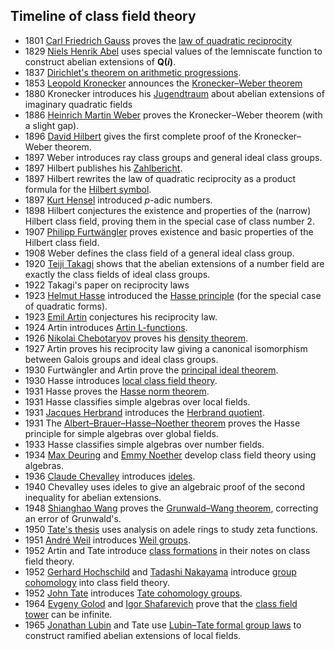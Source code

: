 <h2>Timeline of class field theory</h2>

<ul>
<li>1801&nbsp;<a title="Carl Friedrich Gauss" href="https://en.wikipedia.org/wiki/Carl_Friedrich_Gauss">Carl Friedrich Gauss</a>&nbsp;proves the&nbsp;<a class="mw-redirect" title="Law of quadratic reciprocity" href="https://en.wikipedia.org/wiki/Law_of_quadratic_reciprocity">law of quadratic reciprocity</a></li>
<li>1829&nbsp;<a title="Niels Henrik Abel" href="https://en.wikipedia.org/wiki/Niels_Henrik_Abel">Niels Henrik Abel</a>&nbsp;uses special values of the lemniscate function to construct abelian extensions of&nbsp;<span class="mwe-math-element"><span class="mwe-math-mathml-inline mwe-math-mathml-a11y"><strong>Q(<em>i</em>)</strong>.</span></span></li>
<li>1837&nbsp;<a title="Dirichlet's theorem on arithmetic progressions" href="https://en.wikipedia.org/wiki/Dirichlet%27s_theorem_on_arithmetic_progressions">Dirichlet's theorem on arithmetic progressions</a>.</li>
<li>1853&nbsp;<a title="Leopold Kronecker" href="https://en.wikipedia.org/wiki/Leopold_Kronecker">Leopold Kronecker</a>&nbsp;announces the&nbsp;<a title="Kronecker&ndash;Weber theorem" href="https://en.wikipedia.org/wiki/Kronecker%E2%80%93Weber_theorem">Kronecker&ndash;Weber theorem</a></li>
<li>1880 Kronecker introduces his&nbsp;<a class="mw-redirect" title="Jugendtraum" href="https://en.wikipedia.org/wiki/Jugendtraum">Jugendtraum</a>&nbsp;about abelian extensions of imaginary quadratic fields</li>
<li>1886&nbsp;<a title="Heinrich Martin Weber" href="https://en.wikipedia.org/wiki/Heinrich_Martin_Weber">Heinrich Martin Weber</a>&nbsp;proves the Kronecker&ndash;Weber theorem (with a slight gap).</li>
<li>1896&nbsp;<a title="David Hilbert" href="https://en.wikipedia.org/wiki/David_Hilbert">David Hilbert</a>&nbsp;gives the first complete proof of the Kronecker&ndash;Weber theorem.</li>
<li>1897 Weber introduces ray class groups and general ideal class groups.</li>
<li>1897 Hilbert publishes his&nbsp;<a title="Zahlbericht" href="https://en.wikipedia.org/wiki/Zahlbericht">Zahlbericht</a>.</li>
<li>1897 Hilbert rewrites the law of quadratic reciprocity as a product formula for the&nbsp;<a title="Hilbert symbol" href="https://en.wikipedia.org/wiki/Hilbert_symbol">Hilbert symbol</a>.</li>
<li>1897&nbsp;<a title="Kurt Hensel" href="https://en.wikipedia.org/wiki/Kurt_Hensel">Kurt Hensel</a>&nbsp;introduced&nbsp;<em>p</em>-adic numbers.</li>
<li>1898 Hilbert conjectures the existence and properties of the (narrow) Hilbert class field, proving them in the special case of class number 2.</li>
<li>1907&nbsp;<a title="Philipp Furtw&auml;ngler" href="https://en.wikipedia.org/wiki/Philipp_Furtw%C3%A4ngler">Philipp Furtw&auml;ngler</a>&nbsp;proves existence and basic properties of the Hilbert class field.</li>
<li>1908 Weber defines the class field of a general ideal class group.</li>
<li>1920&nbsp;<a title="Teiji Takagi" href="https://en.wikipedia.org/wiki/Teiji_Takagi">Teiji Takagi</a>&nbsp;shows that the abelian extensions of a number field are exactly the class fields of ideal class groups.</li>
<li>1922 Takagi's paper on reciprocity laws</li>
<li>1923&nbsp;<a title="Helmut Hasse" href="https://en.wikipedia.org/wiki/Helmut_Hasse">Helmut Hasse</a>&nbsp;introduced the&nbsp;<a title="Hasse principle" href="https://en.wikipedia.org/wiki/Hasse_principle">Hasse principle</a>&nbsp;(for the special case of quadratic forms).</li>
<li>1923&nbsp;<a title="Emil Artin" href="https://en.wikipedia.org/wiki/Emil_Artin">Emil Artin</a>&nbsp;conjectures his reciprocity law.</li>
<li>1924 Artin introduces&nbsp;<a title="Artin L-function" href="https://en.wikipedia.org/wiki/Artin_L-function">Artin L-functions</a>.</li>
<li>1926&nbsp;<a title="Nikolai Chebotaryov" href="https://en.wikipedia.org/wiki/Nikolai_Chebotaryov">Nikolai Chebotaryov</a>&nbsp;proves his&nbsp;<a title="Chebotarev's density theorem" href="https://en.wikipedia.org/wiki/Chebotarev%27s_density_theorem">density theorem</a>.</li>
<li>1927 Artin proves his reciprocity law giving a canonical isomorphism between Galois groups and ideal class groups.</li>
<li>1930 Furtw&auml;ngler and Artin prove the&nbsp;<a title="Principal ideal theorem" href="https://en.wikipedia.org/wiki/Principal_ideal_theorem">principal ideal theorem</a>.</li>
<li>1930 Hasse introduces&nbsp;<a title="Local class field theory" href="https://en.wikipedia.org/wiki/Local_class_field_theory">local class field theory</a>.</li>
<li>1931 Hasse proves the&nbsp;<a title="Hasse norm theorem" href="https://en.wikipedia.org/wiki/Hasse_norm_theorem">Hasse norm theorem</a>.</li>
<li>1931 Hasse classifies simple algebras over local fields.</li>
<li>1931&nbsp;<a title="Jacques Herbrand" href="https://en.wikipedia.org/wiki/Jacques_Herbrand">Jacques Herbrand</a>&nbsp;introduces the&nbsp;<a title="Herbrand quotient" href="https://en.wikipedia.org/wiki/Herbrand_quotient">Herbrand quotient</a>.</li>
<li>1931 The&nbsp;<a title="Albert&ndash;Brauer&ndash;Hasse&ndash;Noether theorem" href="https://en.wikipedia.org/wiki/Albert%E2%80%93Brauer%E2%80%93Hasse%E2%80%93Noether_theorem">Albert&ndash;Brauer&ndash;Hasse&ndash;Noether theorem</a>&nbsp;proves the Hasse principle for simple algebras over global fields.</li>
<li>1933 Hasse classifies simple algebras over number fields.</li>
<li>1934&nbsp;<a title="Max Deuring" href="https://en.wikipedia.org/wiki/Max_Deuring">Max Deuring</a>&nbsp;and&nbsp;<a title="Emmy Noether" href="https://en.wikipedia.org/wiki/Emmy_Noether">Emmy Noether</a>&nbsp;develop class field theory using algebras.</li>
<li>1936&nbsp;<a title="Claude Chevalley" href="https://en.wikipedia.org/wiki/Claude_Chevalley">Claude Chevalley</a>&nbsp;introduces&nbsp;<a title="Adelic algebraic group" href="https://en.wikipedia.org/wiki/Adelic_algebraic_group#Ideles">ideles</a>.</li>
<li>1940 Chevalley uses ideles to give an algebraic proof of the second inequality for abelian extensions.</li>
<li>1948&nbsp;<a title="Wang Xianghao" href="https://en.wikipedia.org/wiki/Wang_Xianghao">Shianghao Wang</a>&nbsp;proves the&nbsp;<a title="Grunwald&ndash;Wang theorem" href="https://en.wikipedia.org/wiki/Grunwald%E2%80%93Wang_theorem">Grunwald&ndash;Wang theorem</a>, correcting an error of Grunwald's.</li>
<li>1950&nbsp;<a title="Tate's thesis" href="https://en.wikipedia.org/wiki/Tate%27s_thesis">Tate's thesis</a>&nbsp;uses analysis on adele rings to study zeta functions.</li>
<li>1951&nbsp;<a title="Andr&eacute; Weil" href="https://en.wikipedia.org/wiki/Andr%C3%A9_Weil">Andr&eacute; Weil</a>&nbsp;introduces&nbsp;<a title="Weil group" href="https://en.wikipedia.org/wiki/Weil_group">Weil groups</a>.</li>
<li>1952 Artin and Tate introduce&nbsp;<a title="Class formation" href="https://en.wikipedia.org/wiki/Class_formation">class formations</a>&nbsp;in their notes on class field theory.</li>
<li>1952&nbsp;<a title="Gerhard Hochschild" href="https://en.wikipedia.org/wiki/Gerhard_Hochschild">Gerhard Hochschild</a>&nbsp;and&nbsp;<a title="Tadashi Nakayama (mathematician)" href="https://en.wikipedia.org/wiki/Tadashi_Nakayama_(mathematician)">Tadashi Nakayama</a>&nbsp;introduce&nbsp;<a title="Group cohomology" href="https://en.wikipedia.org/wiki/Group_cohomology">group cohomology</a>&nbsp;into class field theory.</li>
<li>1952&nbsp;<a title="John Tate" href="https://en.wikipedia.org/wiki/John_Tate">John Tate</a>&nbsp;introduces&nbsp;<a title="Tate cohomology group" href="https://en.wikipedia.org/wiki/Tate_cohomology_group">Tate cohomology groups</a>.</li>
<li>1964&nbsp;<a title="Evgeny Golod" href="https://en.wikipedia.org/wiki/Evgeny_Golod">Evgeny Golod</a>&nbsp;and&nbsp;<a title="Igor Shafarevich" href="https://en.wikipedia.org/wiki/Igor_Shafarevich">Igor Shafarevich</a>&nbsp;prove that the&nbsp;<a class="mw-redirect" title="Class field tower" href="https://en.wikipedia.org/wiki/Class_field_tower">class field tower</a>&nbsp;can be infinite.</li>
<li>1965&nbsp;<a title="Jonathan Lubin" href="https://en.wikipedia.org/wiki/Jonathan_Lubin">Jonathan Lubin</a>&nbsp;and Tate use&nbsp;<a title="Lubin&ndash;Tate formal group law" href="https://en.wikipedia.org/wiki/Lubin%E2%80%93Tate_formal_group_law">Lubin&ndash;Tate formal group laws</a>&nbsp;to construct ramified abelian extensions of local fields.</li>
</ul>
